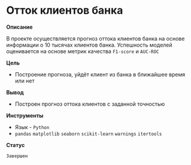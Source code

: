 # Отток клиентов банка

**Описание**

В проекте осуществляется прогноз оттока клиентов банка на основе информации о 10 тысячах клиентов банка. Успешность моделей оценивается на основе метрик качества `F1-score` и `AUC-ROC`

**Цель**

- Построение прогноза, уйдёт клиент из банка в ближайшее время или нет

**Вывод**

- Построен прогноз оттока клиентов с заданной точностью

**Инструменты**

- Язык - `Python`
- `pandas` `matplotlib` `seaborn` `scikit-learn` `warnings` `itertools`

**Статус**

`Завершен`

